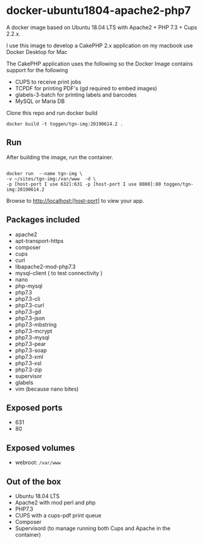 # docker-ubuntu1804-apache2-php7
A docker image based on Ubuntu 18.04 LTS with Apache2 + PHP 7.3 + Cups 2.2.x.

I use this image to develop a CakePHP 2.x application on my macbook use Docker Desktop for Mac

The CakePHP application uses the following so the Docker Image contains support for the following
* CUPS to receive print jobs
* TCPDF for printing PDF's (gd required to embed images)
* glabels-3-batch for printing labels and barcodes
* MySQL or Maria DB


Clone this repo and run docker build

```
docker build -t toggen/tgn-img:20190614.2 .
```

## Run

After building the image, run the container.
```

docker run  --name tgn-img \
-v ~/sites/tgn-img:/var/www  -d \
-p [host-port I use 632]:631 -p [host-port I use 8080]:80 toggen/tgn-img:20190614.2

```
Browse to [http://localhost:[host-port]](http://localhost:[host-port]) to view your app.

## Packages included

 * apache2
 * apt-transport-https
 * composer
 * cups
 * curl
 * libapache2-mod-php7.3
 * mysql-client ( to test connectivity )
 * nano
 * php-mysql
 * php7.3
 * php7.3-cli
 * php7.3-curl
 * php7.3-gd
 * php7.3-json
 * php7.3-mbstring
 * php7.3-mcrypt
 * php7.3-mysql
 * php7.3-pear
 * php7.3-soap
 * php7.3-xml
 * php7.3-xsl
 * php7.3-zip
 * supervisor
 * glabels
 * vim (because nano bites)

## Exposed ports

- 631
- 80

## Exposed volumes

 - webroot: `/var/www`

## Out of the box

 * Ubuntu 18.04 LTS
 * Apache2 with mod perl and php
 * PHP7.3
 * CUPS with a cups-pdf print queue
 * Composer
 * Supervisord (to manage running both Cups and Apache in the container)

